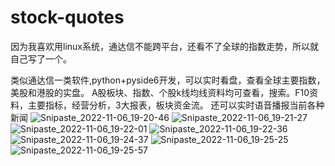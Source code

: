 # stock-quotes
因为我喜欢用linux系统，通达信不能跨平台，还看不了全球的指数走势，所以就自己写了一个。

类似通达信一类软件,python+pyside6开发，可以实时看盘，查看全球主要指数，美股和港股的实盘。
A股板块、指数、个股k线均线资料均可查看，搜索。F10资料，主要指标，经营分析，3大报表，板块资金流。
还可以实时语音播报当前各种新闻
![Snipaste_2022-11-06_19-20-46](https://user-images.githubusercontent.com/29307274/200167923-75be3496-439d-48f6-8e2b-42c7edffc02f.jpg)
![Snipaste_2022-11-06_19-21-27](https://user-images.githubusercontent.com/29307274/200167939-b4401eac-f204-4335-bc96-82d1f71e4251.jpg)
![Snipaste_2022-11-06_19-22-01](https://user-images.githubusercontent.com/29307274/200167941-64237622-e2e6-46e1-a52c-1fd7183637cf.jpg)
![Snipaste_2022-11-06_19-22-36](https://user-images.githubusercontent.com/29307274/200167942-01991042-fa3d-43b6-8f2a-eec6aca27c92.jpg)
![Snipaste_2022-11-06_19-24-37](https://user-images.githubusercontent.com/29307274/200167943-a318c9cd-16b0-47c1-b1d6-02b601d595a0.jpg)
![Snipaste_2022-11-06_19-25-25](https://user-images.githubusercontent.com/29307274/200167945-a9750d43-b587-4a5e-81db-6fa194930a1f.jpg)
![Snipaste_2022-11-06_19-25-57](https://user-images.githubusercontent.com/29307274/200167946-8cfeccf3-7a48-4cde-98b8-2baf4644a9e2.jpg)
